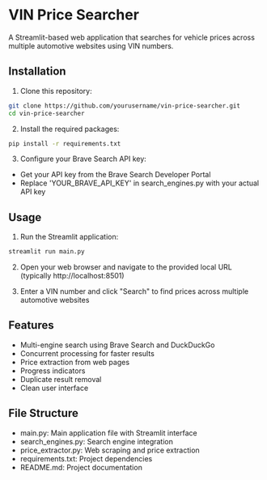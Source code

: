 # VIN Price Searcher

A Streamlit-based web application that searches for vehicle prices across multiple automotive websites using VIN numbers.

## Installation

1. Clone this repository:
```bash
git clone https://github.com/yourusername/vin-price-searcher.git
cd vin-price-searcher
```

2. Install the required packages:
```bash
pip install -r requirements.txt
```

3. Configure your Brave Search API key:
- Get your API key from the Brave Search Developer Portal
- Replace 'YOUR_BRAVE_API_KEY' in search_engines.py with your actual API key

## Usage

1. Run the Streamlit application:
```bash
streamlit run main.py
```

2. Open your web browser and navigate to the provided local URL (typically http://localhost:8501)

3. Enter a VIN number and click "Search" to find prices across multiple automotive websites

## Features

- Multi-engine search using Brave Search and DuckDuckGo
- Concurrent processing for faster results
- Price extraction from web pages
- Progress indicators
- Duplicate result removal
- Clean user interface

## File Structure

- main.py: Main application file with Streamlit interface
- search_engines.py: Search engine integration
- price_extractor.py: Web scraping and price extraction
- requirements.txt: Project dependencies
- README.md: Project documentation
    